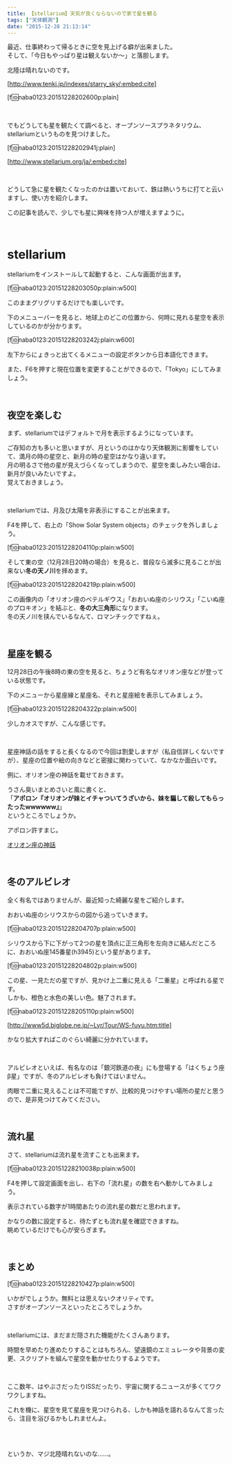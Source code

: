 ```yaml
---
title: 【stellarium】天気が良くならないので家で星を観る
tags: ["天体観測"]
date: "2015-12-28 21:13:14"
---
```


最近、仕事終わって帰るときに空を見上げる癖が出来ました。  
そして、「今日もやっぱり星は観えないか～」と落胆します。

北陸は晴れないのです。

[http://www.tenki.jp/indexes/starry_sky/:embed:cite]

[f:id:naba0123:20151228202600p:plain]

<br>

でもどうしても星を観たくて調べると、オープンソースプラネタリウム、stellariumというものを見つけました。

[f:id:naba0123:20151228202941j:plain]

[http://www.stellarium.org/ja/:embed:cite]

<br>

どうして急に星を観たくなったのかは置いておいて、鉄は熱いうちに打てと云いますし、使い方を紹介します。

この記事を読んで、少しでも星に興味を持つ人が増えますように。

<!-- more -->

<br>

# stellarium

stellariumをインストールして起動すると、こんな画面が出ます。

[f:id:naba0123:20151228203050p:plain:w500]

このままグリグリするだけでも楽しいです。

下のメニューバーを見ると、地球上のどこの位置から、何時に見れる星空を表示しているのかが分かります。

[f:id:naba0123:20151228203242j:plain:w600]

左下からにょきっと出てくるメニューの設定ボタンから日本語化できます。

また、F6を押すと現在位置を変更することができるので、「Tokyo」にしてみましょう。

<br>

## 夜空を楽しむ

まず、stellariumではデフォルトで月を表示するようになっています。

ご存知の方も多いと思いますが、月というのはかなり天体観測に影響をしていて、満月の時の星空と、新月の時の星空はかなり違います。  
月の明るさで他の星が見えづらくなってしまうので、星空を楽しみたい場合は、新月が良いみたいですよ。  
覚えておきましょう。

<br>

stellariumでは、月及び太陽を非表示にすることが出来ます。

F4を押して、右上の「Show Solar System objects」のチェックを外しましょう。

[f:id:naba0123:20151228204110p:plain:w500]

そして東の空（12月28日20時の場合）を見ると、普段なら滅多に見ることが出来ない**冬の天ノ川**を拝めます。

[f:id:naba0123:20151228204219p:plain:w500]

この画像内の「オリオン座のベテルギウス」「おおいぬ座のシリウス」「こいぬ座のプロキオン」を結ぶと、**冬の大三角形**になります。  
冬の天ノ川を挟んでいるなんて、ロマンチックですねぇ。

<br>

## 星座を観る

12月28日の午後8時の東の空を見ると、ちょうど有名なオリオン座などが登っている状態です。

下のメニューから星座線と星座名、それと星座絵を表示してみましょう。

[f:id:naba0123:20151228204322p:plain:w500]

少しカオスですが、こんな感じです。

<br>

星座神話の話をすると長くなるので今回は割愛しますが（私自信詳しくないですが）、星座の位置や絵の向きなどと密接に関わっていて、なかなか面白いです。

例に、オリオン座の神話を載せておきます。

うさん臭いまとめさいと風に書くと、  
「**アポロン『オリオンが妹とイチャついてうざいから、妹を騙して殺してもらったったwwwwww』**」  
というところでしょうか。

アポロン許すまじ。

[オリオン座の神話](http://www.din.or.jp/~t-sugi/star/4seiza2/51orion.htm)

<br>

## 冬のアルビレオ

全く有名ではありませんが、最近知った綺麗な星をご紹介します。

おおいぬ座のシリウスからの図から追っていきます。

[f:id:naba0123:20151228204707p:plain:w500]

シリウスから下に下がって2つの星を頂点に正三角形を左向きに結んだところに、おおいぬ座145番星(h3945)という星があります。

[f:id:naba0123:20151228204802p:plain:w500]

この星、一見ただの星ですが、見かけ上二重に見える「二重星」と呼ばれる星です。  
しかも、橙色と水色の美しい色。魅了されます。

[f:id:naba0123:20151228205110p:plain:w500]

[http://www5d.biglobe.ne.jp/~Lyr/Tour/WS-fuyu.htm:title]

かなり拡大すればこのぐらい綺麗に分かれています。

<br>

アルビレオといえば、有名なのは「銀河鉄道の夜」にも登場する「はくちょう座β星」ですが、冬のアルビレオも負けてはいません。

肉眼で二重に見えることは不可能ですが、比較的見つけやすい場所の星だと思うので、是非見つけてみてください。

<br>

## 流れ星

さて、stellariumは流れ星を流すことも出来ます。

[f:id:naba0123:20151228210038p:plain:w500]

F4を押して設定画面を出し、右下の「流れ星」の数を右へ動かしてみましょう。

表示されている数字が1時間あたりの流れ星の数だと思われます。

かなりの数に設定すると、待たずとも流れ星を確認できますね。  
眺めているだけでも心が安らぎます。

<br>

## まとめ

[f:id:naba0123:20151228210427p:plain:w500]

いかがでしょうか。無料とは思えないクオリティです。  
さすがオープンソースといったところでしょうか。

<br>

stellariumには、まだまだ隠された機能がたくさんあります。

時間を早めたり進めたりすることはもちろん、望遠鏡のエミュレータや背景の変更、スクリプトを組んで星空を動かせたりするようです。

<br>

ここ数年、はやぶさだったりISSだったり、宇宙に関するニュースが多くてワクワクしますね。

これを機に、星空を見て星座を見つけられる、しかも神話を語れるなんて言ったら、注目を浴びるかもしれませんよ。

<br>

<br>

というか、マジ北陸晴れないのな……。

<br>

<br>

